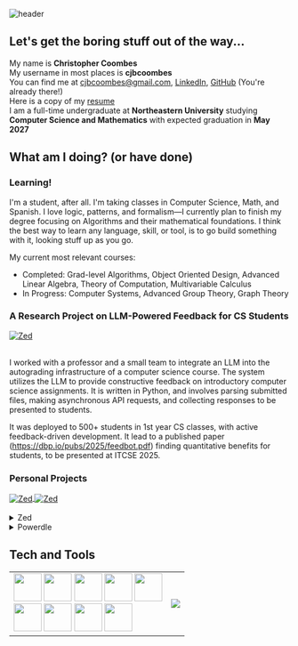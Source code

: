 ![header](https://capsule-render.vercel.app/api?type=waving&height=275&color=gradient&text=Christopher%20Coombes&reversal=true&fontSize=50&fontAlignY=30&fontAlign=35&desc=cjbcoombes&descAlign=27&descAlignY=47&descSize=40)

## Let's get the boring stuff out of the way...

My name is **Christopher Coombes** \
My username in most places is **cjbcoombes** \
You can find me at [cjbcoombes@gmail.com](mailto:cjbcoombes@gmail.com), [LinkedIn](www.linkedin.com/in/cjbcoombes), [GitHub](https://github.com/cjbcoombes) (You're already there!) \
Here is a copy of my [resume](./Christopher%20Coombes%20Resume.pdf) \
I am a full-time undergraduate at **Northeastern University** studying **Computer Science and Mathematics** with expected graduation in **May 2027**

## What am I doing? (or have done)
### Learning!
I'm a student, after all. I'm taking classes in Computer Science, Math, and Spanish. I love logic, patterns, and formalism—I currently plan to finish my degree focusing on Algorithms and their mathematical foundations. I think the best way to learn any language, skill, or tool, is to go build something with it, looking stuff up as you go.

My current most relevant courses:
- Completed: Grad-level Algorithms, Object Oriented Design, Advanced Linear Algebra, Theory of Computation, Multivariable Calculus
- In Progress: Computer Systems, Advanced Group Theory, Graph Theory

### A Research Project on LLM-Powered Feedback for CS Students
<a href="https://github.com/NUFeedBot/feedbot">
  <img align="center" src="https://github-readme-stats.vercel.app/api/pin/?username=NUFeedBot&repo=feedbot-client&show_icons=true&title_color=6aa6f8&text_color=8a919a&icon_color=6aa6f8&bg_color=22272f" alt="Zed" />
</a><br><br>

I worked with a professor and a small team to integrate an LLM into the autograding infrastructure of a computer science course. The system utilizes the LLM to provide constructive feedback on introductory computer science assignments. It is written in Python, and involves parsing submitted files, making asynchronous API requests, and collecting responses to be presented to students.

It was deployed to 500+ students in 1st year CS classes, with active feedback-driven development. It lead to a published paper (https://dbp.io/pubs/2025/feedbot.pdf) finding quantitative benefits for students, to be presented at ITCSE 2025.

### 

### Personal Projects
<a href="https://github.com/cjbcoombes/Zed">
  <img align="center" src="https://github-readme-stats.vercel.app/api/pin/?username=cjbcoombes&repo=Zed&show_icons=true&title_color=6aa6f8&text_color=8a919a&icon_color=6aa6f8&bg_color=22272f" alt="Zed" />
</a>
<a href="https://github.com/cjbcoombes/powerdle">
  <img align="center" src="https://github-readme-stats.vercel.app/api/pin/?username=cjbcoombes&repo=powerdle&show_icons=true&title_color=6aa6f8&text_color=8a919a&icon_color=6aa6f8&bg_color=22272f" alt="Zed" />
</a><br><br>

<details>
<summary>Zed</summary>
My favorite personal project so far—my own programming language and compiler. I intentionally undertook this project with minimal reference to actual compiler knowledge and research, wanting to find as many of my own solutions as possible. I learned a TON, really enloyed it, and it was a great hands-on way to get C++ skills (data structures, algorithms, standard library, and proper memory management).
<br><br>
I completely designed a custom bytecode as my compile targed, and a virtual machine to run it, a parser, and a tokenizer. The compiler is partially implemented, with a basic type system and IR but minimal actual generation of bytecode from that IR. It will likely never get finished but it was an extremely valuable learning experience.
</details>

<details>
<summary>Powerdle</summary>
A friend made a graphic of the Wordle but packed with reward systems. I thought it was funny, and perhaps a commentary on games nowadays, so I made it. Built with vanilla JavaScript, CSS, and HTML. Playable at <a href="https://cjbcoombes.github.io/powerdle/">https://cjbcoombes.github.io/powerdle/</a>.
</details>

## Tech and Tools
<table  style="border:none!important;width:100%;">
<tr><td>
<img width="50" src="https://cdn.jsdelivr.net/gh/devicons/devicon@latest/icons/cplusplus/cplusplus-original.svg" />
<img width="50" src="https://cdn.jsdelivr.net/gh/devicons/devicon@latest/icons/java/java-original.svg" />
<img width="50" src="https://cdn.jsdelivr.net/gh/devicons/devicon@latest/icons/python/python-original.svg" />
<img width="50" src="https://cdn.jsdelivr.net/gh/devicons/devicon@latest/icons/haskell/haskell-original.svg" />
<img width="50" src="https://cdn.jsdelivr.net/gh/devicons/devicon@latest/icons/javascript/javascript-original.svg" />
<br>
<img width="50" src="https://cdn.jsdelivr.net/gh/devicons/devicon@latest/icons/visualstudio/visualstudio-original.svg" />
<img width="50" src="https://cdn.jsdelivr.net/gh/devicons/devicon@latest/icons/vscode/vscode-original.svg" />
<img width="50" src="https://cdn.jsdelivr.net/gh/devicons/devicon@latest/icons/intellij/intellij-original.svg" />
<img width="50" src="https://cdn.jsdelivr.net/gh/devicons/devicon@latest/icons/git/git-original.svg" />
</td><td>
<img src = "https://github-readme-stats.vercel.app/api/top-langs/?username=cjbcoombes&layout=compact&show_icons=true&title_color=6aa6f8&text_color=8a919a&icon_color=6aa6f8&bg_color=22272f">
</td></tr>
</table>


<!--
<img src = "https://github-readme-stats.vercel.app/api/top-langs/?username=cjbcoombes&layout=compact&show_icons=true&title_color=6aa6f8&text_color=8a919a&icon_color=6aa6f8&bg_color=22272f">
**Christopher-Coombes/Christopher-Coombes** is a ✨ _special_ ✨ repository because its `README.md` (this file) appears on your GitHub profile.

Here are some ideas to get you started:

- 🔭 I’m currently working on ...
- 🌱 I’m currently learning ...
- 👯 I’m looking to collaborate on ...
- 🤔 I’m looking for help with ...
- 💬 Ask me about ...
- 📫 How to reach me: ...
- 😄 Pronouns: ...
- ⚡ Fun fact: ...
-->
